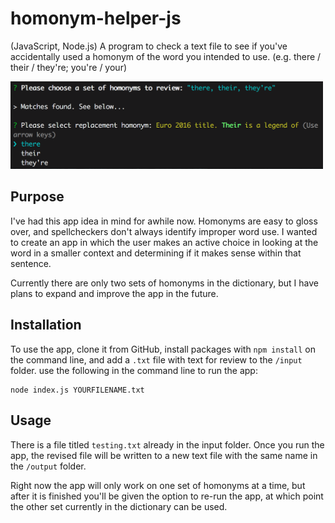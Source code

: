 # homonym-helper-js
(JavaScript, Node.js) A program to check a text file to see if you've accidentally used a homonym of the word you intended to use. (e.g. there / their / they're; you're / your)

<img src="screenshot.png" alt="placeholder" width="500">

## Purpose

I've had this app idea in mind for awhile now. Homonyms are easy to gloss over, and spellcheckers don't always identify improper word use. I wanted to create an app in which the user makes an active choice in looking at the word in a smaller context and determining if it makes sense within that sentence.

Currently there are only two sets of homonyms in the dictionary, but I have plans to expand and improve the app in the future.

## Installation

To use the app, clone it from GitHub, install packages with `npm install` on the command line, and add a `.txt` file with text for review to the `/input` folder. use the following in the command line to run the app:

```
node index.js YOURFILENAME.txt
```

## Usage

There is a file titled `testing.txt` already in the input folder. Once you run the app, the revised file will be written to a new text file with the same name in the `/output` folder.

Right now the app will only work on one set of homonyms at a time, but after it is finished you'll be given the option to re-run the app, at which point the other set currently in the dictionary can be used.
